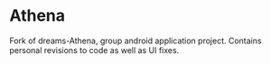 # Athena
Fork of dreams-Athena, group android application project. Contains personal revisions to code as well as UI fixes.
